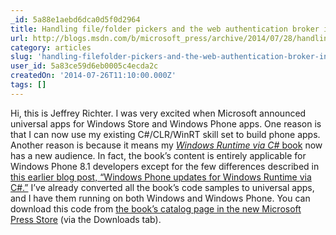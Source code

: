 ```yaml
---
_id: 5a88e1aebd6dca0d5f0d2964
title: Handling file/folder pickers and the web authentication broker in universal Windows apps
url: http://blogs.msdn.com/b/microsoft_press/archive/2014/07/28/handling-file-folder-pickers-and-the-web-authentication-broker-in-universal-windows-apps.aspx
category: articles
slug: 'handling-filefolder-pickers-and-the-web-authentication-broker-in-universal-windows-apps'
user_id: 5a83ce59d6eb0005c4ecda2c
createdOn: '2014-07-26T11:10:00.000Z'
tags: []
---
```


Hi, this is Jeffrey Richter. I was very excited when Microsoft announced universal apps for Windows Store and Windows Phone apps. One reason is that I can now use my existing C#/CLR/WinRT skill set to build phone apps. Another reason is because it means my <a href="https://www.microsoftpressstore.com/store/windows-runtime-via-c-sharp-9780735679276"><i>Windows Runtime via C# </i>book</a> now has a new audience. In fact, the book’s content is entirely applicable for Windows Phone 8.1 developers except for the few differences described in <a href="http://blogs.msdn.com/b/microsoft_press/archive/2014/07/16/windows-phone-updates-for-windows-runtime-via-c.aspx">this earlier blog post, “Windows Phone updates for Windows Runtime via C#.”</a> I’ve already converted all the book’s code samples to universal apps, and I have them running on both Windows and Windows Phone. You can download this code from <a href="https://www.microsoftpressstore.com/store/windows-runtime-via-c-sharp-9780735679276">the book’s catalog page in the new Microsoft Press Store</a> (via the Downloads tab).
